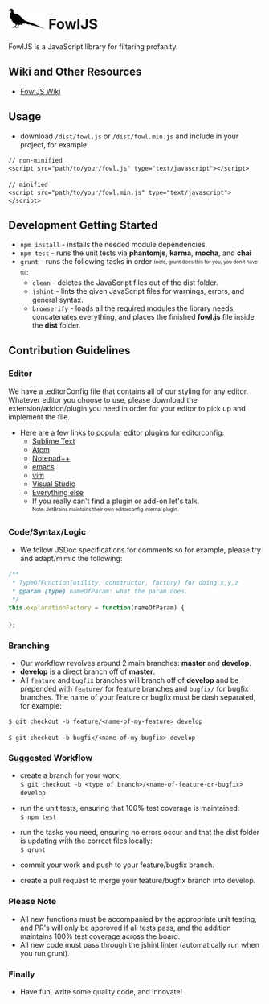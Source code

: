 # ![FowlJS](https://raw.githubusercontent.com/chennighan/FowlJS/master/FowlJS.png) FowlJS #
FowlJS is a JavaScript library for filtering profanity.
  
  
## Wiki and Other Resources ##
* [FowlJS Wiki](https://github.com/chennighan/FowlJS/wiki)

## Usage ##
* download `/dist/fowl.js` or `/dist/fowl.min.js` and include in your project, for example:  
```
// non-minified
<script src="path/to/your/fowl.js" type="text/javascript"></script> 

// minified
<script src="path/to/your/fowl.min.js" type="text/javascript"></script>
```

## Development Getting Started ##
* `npm install` - installs the needed module dependencies.
* `npm test` - runs the unit tests via **phantomjs**, **karma**, **mocha**, and **chai**
* `grunt` - runs the following tasks in order <sub><sup>(note, grunt does this for you, you don't have to)</sup></sub>:
    * `clean` - deletes the JavaScript files out of the dist folder.
    * `jshint` - lints the given JavaScript files for warnings, errors, and general syntax.
    * `browserify` - loads all the required modules the library needs, concatenates everything, and places the finished **fowl.js** file inside the **dist** folder.
  
    
## Contribution Guidelines ##
### Editor ###
We have a .editorConfig file that contains all of our styling for any editor. Whatever editor you choose to use, please download the extension/addon/plugin you need in order for your editor to pick up and implement the file.

* Here are a few links to popular editor plugins for editorconfig: 
    * [Sublime Text](https://github.com/sindresorhus/editorconfig-sublime)
    * [Atom](https://github.com/sindresorhus/atom-editorconfig)
    * [Notepad++](https://github.com/editorconfig/editorconfig-notepad-plus-plus)
    * [emacs](https://github.com/editorconfig/editorconfig-emacs)
    * [vim](https://github.com/editorconfig/editorconfig-vim)
    * [Visual Studio](https://github.com/editorconfig/editorconfig-visualstudio)
    * [Everything else](https://github.com/editorconfig/)
    * If you really can't find a plugin or add-on let's talk.  
    <sub><sup>Note: JetBrains maintains their own editorconfig internal plugin.</sup></sub>

### Code/Syntax/Logic ###
* We follow JSDoc specifications for comments so for example, please try and adapt/mimic the following:
```javascript
/**
 * TypeOfFunction(utility, constructor, factory) for doing x,y,z
 * @param {type} nameOfParam: what the param does.
 */
this.explanationFactory = function(nameOfParam) {

};
```
### Branching ###
* Our workflow revolves around 2 main branches: **master** and **develop**.
* **develop** is a direct branch off of **master**.
* All `feature` and `bugfix` branches will branch off of **develop** and be prepended with `feature/` for feature branches and `bugfix/` for bugfix branches. The name of your feature or bugfix must be dash separated, for example:  
```
$ git checkout -b feature/<name-of-my-feature> develop

$ git checkout -b bugfix/<name-of-my-bugfix> develop
```

### Suggested Workflow ###
* create a branch for your work:  
 `$ git checkout -b <type of branch>/<name-of-feature-or-bugfix> develop`
 
* run the unit tests, ensuring that 100% test coverage is maintained:  
`$ npm test`  

* run the tasks you need, ensuring no errors occur and that the dist folder is updating with the correct files locally:  
 `$ grunt`

* commit your work and push to your feature/bugfix branch.
* create a pull request to merge your feature/bugfix branch into develop.

### Please Note ###
* All new functions must be accompanied by the appropriate unit testing, and PR's will only be approved if all tests pass, and the addition maintains 100% test coverage across the board.
* All new code must pass through the jshint linter (automatically run when you run grunt).

### Finally ###
* Have fun, write some quality code, and innovate!